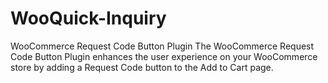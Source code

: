 # WooQuick-Inquiry
WooCommerce Request Code Button Plugin  The WooCommerce Request Code Button Plugin enhances the user experience on your WooCommerce store by adding a Request Code button to the Add to Cart page.
